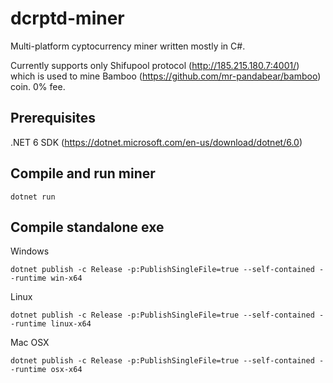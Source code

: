 # dcrptd-miner

Multi-platform cyptocurrency miner written mostly in C#.

Currently supports only Shifupool protocol (http://185.215.180.7:4001/) which is used to mine Bamboo (https://github.com/mr-pandabear/bamboo) coin. 
0% fee.

## Prerequisites
.NET 6 SDK (https://dotnet.microsoft.com/en-us/download/dotnet/6.0)

## Compile and run miner
`dotnet run`

## Compile standalone exe
Windows

`dotnet publish -c Release -p:PublishSingleFile=true --self-contained --runtime win-x64`


Linux

`dotnet publish -c Release -p:PublishSingleFile=true --self-contained --runtime linux-x64`


Mac OSX

`dotnet publish -c Release -p:PublishSingleFile=true --self-contained --runtime osx-x64`
